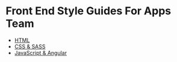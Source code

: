 # Front End Style Guides For Apps Team

- [HTML](html/)
- [CSS & SASS](css+sass/)
- [JavaScript & Angular](js+angular/)
